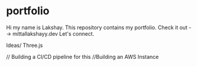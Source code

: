 # portfolio
Hi my name is Lakshay. This repository contains my portfolio. Check it out --> mittallakshayy.dev
Let's connect.

Ideas/ 
Three.js 

// Building a CI/CD pipeline for this 
//Building an AWS Instance